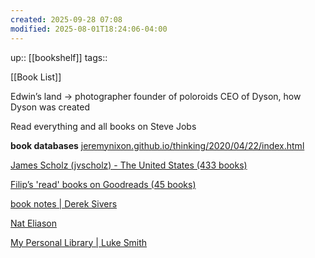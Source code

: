 ```yaml
---
created: 2025-09-28 07:08
modified: 2025-08-01T18:24:06-04:00
---
```

up:: [[bookshelf]]
tags::

[[Book List]]


Edwin’s land -> photographer founder of poloroids
CEO of Dyson, how Dyson was created

Read everything and all books on Steve Jobs


**book databases**
[jeremynixon.github.io/thinking/2020/04/22/index.html](https://jeremynixon.github.io/thinking/2020/04/22/index.html)

[James Scholz (jvscholz) - The United States (433 books)](https://www.goodreads.com/user/show/88361217-james-scholz)

[Filip’s 'read' books on Goodreads (45 books)](https://www.goodreads.com/review/list/62383788-filip?shelf=read)

[book notes | Derek Sivers](https://sive.rs/book)

[Nat Eliason](https://www.nateliason.com/notes)



[My Personal Library | Luke Smith](https://lukesmith.xyz/library/)


